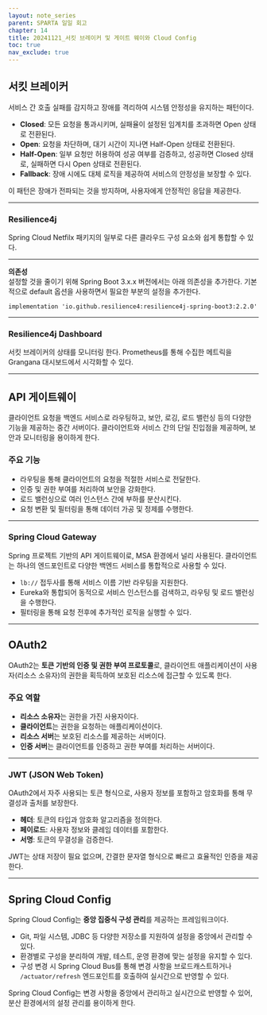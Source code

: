 ```yaml
---
layout: note_series
parent: SPARTA 일일 회고
chapter: 14
title: 20241121_서킷 브레이커 및 게이트 웨이와 Cloud Config
toc: true
nav_exclude: true
---
```


## 서킷 브레이커
서비스 간 호출 실패를 감지하고 장애를 격리하여 시스템 안정성을 유지하는 패턴이다.

- **Closed**: 모든 요청을 통과시키며, 실패율이 설정된 임계치를 초과하면 Open 상태로 전환된다.
- **Open**: 요청을 차단하며, 대기 시간이 지나면 Half-Open 상태로 전환된다.
- **Half-Open**: 일부 요청만 허용하여 성공 여부를 검증하고, 성공하면 Closed 상태로, 실패하면 다시 Open 상태로 전환된다.
- **Fallback**: 장애 시에도 대체 로직을 제공하여 서비스의 안정성을 보장할 수 있다.

이 패턴은 장애가 전파되는 것을 방지하며, 사용자에게 안정적인 응답을 제공한다.

---

### Resilience4j
Spring Cloud Netfilx 패키지의 일부로 다른 클라우드 구성 요소와 쉽게 통합할 수 있다.

---

**의존성**  
설정할 것을 줄이기 위해 Spring Boot 3.x.x 버전에서는 아래 의존성을 추가한다. 기본적으로 default 옵션을 사용하면서 필요한 부분의 설정을 추가한다.

```
implementation 'io.github.resilience4:resilience4j-spring-boot3:2.2.0'
```
---

### Resilience4j Dashboard
서킷 브레이커의 상태를 모니터링 한다. Prometheus를 통해 수집한 메트릭을 Grangana 대시보드에서 시각화할 수 있다.

---

## API 게이트웨이
클라이언트 요청을 백엔드 서비스로 라우팅하고, 보안, 로깅, 로드 밸런싱 등의 다양한 기능을 제공하는 중간 서버이다. 
클라이언트와 서비스 간의 단일 진입점을 제공하며, 보안과 모니터링을 용이하게 한다.

### 주요 기능
- 라우팅을 통해 클라이언트의 요청을 적절한 서비스로 전달한다.
- 인증 및 권한 부여를 처리하여 보안을 강화한다.
- 로드 밸런싱으로 여러 인스턴스 간에 부하를 분산시킨다.
- 요청 변환 및 필터링을 통해 데이터 가공 및 정제를 수행한다.

---

### Spring Cloud Gateway
Spring 프로젝트 기반의 API 게이트웨이로, MSA 환경에서 널리 사용된다. 클라이언트는 하나의 엔드포인트로 다양한 백엔드 서비스를 통합적으로 사용할 수 있다.

- `lb://` 접두사를 통해 서비스 이름 기반 라우팅을 지원한다.
- Eureka와 통합되어 동적으로 서비스 인스턴스를 검색하고, 라우팅 및 로드 밸런싱을 수행한다.
- 필터링을 통해 요청 전후에 추가적인 로직을 실행할 수 있다.

---

## OAuth2

OAuth2는 **토큰 기반의 인증 및 권한 부여 프로토콜**로, 클라이언트 애플리케이션이 사용자(리소스 소유자)의 권한을 획득하여 보호된 리소스에 접근할 수 있도록 한다.

### 주요 역할
- **리소스 소유자**는 권한을 가진 사용자이다.
- **클라이언트**는 권한을 요청하는 애플리케이션이다.
- **리소스 서버**는 보호된 리소스를 제공하는 서버이다.
- **인증 서버**는 클라이언트를 인증하고 권한 부여를 처리하는 서버이다.

---

### JWT (JSON Web Token)
OAuth2에서 자주 사용되는 토큰 형식으로, 사용자 정보를 포함하고 암호화를 통해 무결성과 출처를 보장한다.

- **헤더**: 토큰의 타입과 암호화 알고리즘을 정의한다.
- **페이로드**: 사용자 정보와 클레임 데이터를 포함한다.
- **서명**: 토큰의 무결성을 검증한다.

JWT는 상태 저장이 필요 없으며, 간결한 문자열 형식으로 빠르고 효율적인 인증을 제공한다.

---

## Spring Cloud Config

Spring Cloud Config는 **중앙 집중식 구성 관리**를 제공하는 프레임워크이다.

- Git, 파일 시스템, JDBC 등 다양한 저장소를 지원하여 설정을 중앙에서 관리할 수 있다.
- 환경별로 구성을 분리하여 개발, 테스트, 운영 환경에 맞는 설정을 유지할 수 있다.
- 구성 변경 시 Spring Cloud Bus를 통해 변경 사항을 브로드캐스트하거나 `/actuator/refresh` 엔드포인트를 호출하여 실시간으로 반영할 수 있다.

Spring Cloud Config는 변경 사항을 중앙에서 관리하고 실시간으로 반영할 수 있어, 분산 환경에서의 설정 관리를 용이하게 한다.
